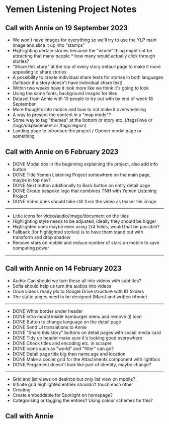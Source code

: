# Yemen Listening Project Notes
## Call with Annie on 19 September 2023

* We won't have images for everything so we'll try to use the YLP main image and slice it up into "stamps"
* Highlighting certain stories because the "whole" thing might not be attracting that many people * how many would actually click through stories?
* "Share this story" at the top of every story detauil page to make it more appealing to share stories
* A possibility to create individual share texts for stories in both languages (fallback if a story doesn't have individual share text)
* Within two weeks have it look more like we think it's going to look
* Using the same fonts, background images for tiles
* Dataset from Annie with 10 people to try out with by end of week 18 September
* More thoughts into mobile and how to not make it overwhelming
* A way to present the content in a "map mode"?
* Some way to tag "themes" at the bottom or story etc. (/tags/love or /tags/displacement or /tags/region)
* Landing page to introduce the project / Opener modal page or something

## Call with Annie on 6 February 2023

* DONE Modal box in the beginning explaining the project, also add info button
* DONE Title Yemen Listening Project somewhere on the main page, maybe in top nav?
* DONE Next button additionally to Back button on entry detail page
* DONE Create bespoke logo that combines TNH with Yemen Listening Project
* DONE Video ones should take still from the video as teaser tile image
---
* Little icons for video/audio/image/document on the tiles
* Highlighting style needs to be adjusted, ideally they should be bigger
* Highlighted ones maybe even using 2/4 fields, would that be possible?
* Fallback (for highlighted stories) is to have them stand out with transform and drop shadow
* Remove stars on mobile and reduce number of stars on mobile to save computing power
---

## Call with Annie on 14 February 2023

* Audio: Can should we turn these all into videos with subtitles?
* Sofia should help us turn the audios into videos
* Once videos ready pls to Google Drive structure with ID folders
* The static pages need to be designed (Marc) and written (Annie)
---
* DONE White border under header
* DONE Intro modal inside hamburger menu and remove (i) icon
* DONE Button to change language on the detail page
* DONE Send UI translations to Annie
* DONE "Share this story" buttons on detail pages with social media card
* DONE Tidy up header make sure it's looking good everywhere
* DONE Check titles and encoding etc. in scraper
* DONE Icons such as "world" and "filter" can go?
* DONE Detail page title big  then name age and location
* DONE Make a cooler grid for the Attachments component with lightbox
* DONE Pergament doesn't look like part of identity, maybe change?
---
* Grid and list views on desktop but only list view on mobile?
* Infinite grid highlighted entries shouldn't touch each other
* Creating 
* Create embeddable for Spotlight on homepage?
* Categorising or tagging the entries? Using colour schemes for this?

## Call with Annie 